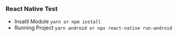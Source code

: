### React Native Test

- Insatll Module
`yarn or npm install`
- Running Project
`yarn android or npx react-native run-android`
